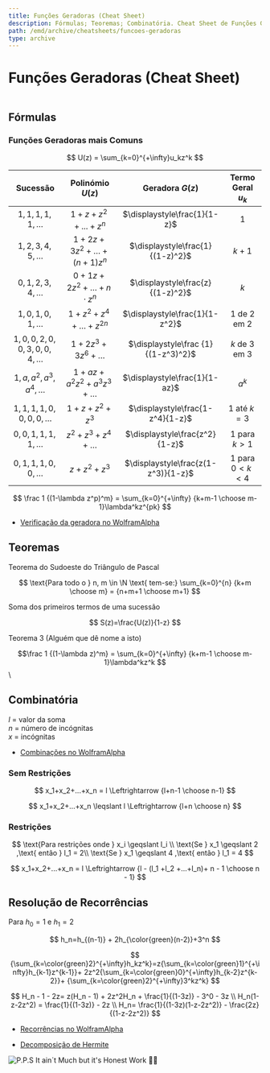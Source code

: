 ```yaml
---
title: Funções Geradoras (Cheat Sheet)
description: Fórmulas; Teoremas; Combinatória. Cheat Sheet de Funções Geradoras
path: /emd/archive/cheatsheets/funcoes-geradoras
type: archive
---
```


# Funções Geradoras (Cheat Sheet)

```toc

```

## Fórmulas

### Funções Geradoras mais Comuns

$$
U(z) = \sum_{k=0}^{+\infty}u_kz^k
$$

|                Sucessão                |             Polinómio $U(z)$              |           Geradora $G(z)$           | Termo Geral $u_k$ |
| :------------------------------------: | :---------------------------------------: | :---------------------------------: | :---------------: |
|           $1,1,1,1,1,\dots$            |             $1+z+z^2+...+z^n$             |    $\displaystyle\frac{1}{1-z}$     |        $1$        |
|           $1,2,3,4,5,\dots$            |  $1+2z+3z^2+\dots+\allowbreak{(n+1)z^n}$  |  $\displaystyle\frac{1}{(1-z)^2}$   |      $k + 1$      |
|           $0,1,2,3,4,\dots$            | $0+1z+2z^2+\dots+\allowbreak{n\cdot z^n}$ |  $\displaystyle\frac{z}{(1-z)^2}$   |        $k$        |
|           $1,0,1,0,1,\dots$            |         $1+z^2+z^4+\dots+z^{2n}$          |   $\displaystyle\frac{1}{1-z^2}$    |   $1$ de 2 em 2   |
| $1,0,0,2,0,0,\allowbreak3,0,0,4,\dots$ |            $1+2z^3+3z^6+\dots$            | $\displaystyle\frac {1}{(1-z^3)^2}$ |   $k$ de 3 em 3   |
|        $1,a,a^2,a^3,a^4,\dots$         |        $1+az+a^2z^2+a^3z^3+\dots$         |    $\displaystyle\frac{1}{1-az}$    |       $a^k$       |
|        $1,1,1,1,0,0,0,0,\dots$         |               $1+z+z^2+z^3$               |  $\displaystyle\frac{1-z^4}{1-z}$   |   $1$ até $k=3$   |
|          $0,0,1,1,1,1,\dots$           |            $z^2+z^3+z^4+\dots$            |   $\displaystyle\frac{z^2}{1-z}$    | $1$ para $k > 1$  |
|          $0,1,1,1,0,0,\dots$           |                $z+z^2+z^3$                | $\displaystyle\frac{z(1-z^3)}{1-z}$ | $1$ para $0< k<4$ |

$$
\frac 1 {(1-\lambda z^p)^m} = \sum_{k=0}^{+\infty} {k+m-1 \choose m-1}\lambda^kz^{pk}
$$

- [Verificação da geradora no WolframAlpha](https://www.wolframalpha.com/input/?i=GeneratingFunction%283%CB%86n+%2B+n+%2B+1%2C+n%2C+k%29)

## Teoremas

Teorema do Sudoeste do Triângulo de Pascal

$$
\text{Para todo o } n, m \in \N \text{ tem-se:}
\sum_{k=0}^{n} {k+m \choose m} = {n+m+1 \choose m+1}
$$

Soma dos primeiros termos de uma sucessão

$$
S(z)=\frac{U(z)}{1-z}
$$

Teorema 3 (Alguém que dê nome a isto)

$$\frac 1 {(1-\lambda z)^m} = \sum_{k=0}^{+\infty} {k+m-1 \choose m-1}\lambda^kz^k $$\\

## Combinatória

$l$ = valor da soma  
$n$ = número de incógnitas  
$x$ = incógnitas

- [Combinações no WolframAlpha](https://www.wolframalpha.com/input/?i=combination%286%2C9%29)

### Sem Restrições

$$
x_1+x_2+...+x_n = l \Leftrightarrow {l+n-1 \choose n-1}
$$

$$
x_1+x_2+...+x_n \leqslant l \Leftrightarrow {l+n \choose n}
$$

### Restrições

$$
\text{Para restrições onde } x_i \geqslant l_i \\ \text{Se } x_1 \geqslant 2 ,\text{ então } l_1 = 2\\
\text{Se } x_1 \geqslant 4 ,\text{ então } l_1 = 4
$$

$$
x_1+x_2+...+x_n = l \Leftrightarrow {l - (l_1 +l_2 +...+l_n)+ n - 1 \choose n - 1}
$$

## Resolução de Recorrências

Para $h_0 = 1$ e $h_1 = 2$

$$
h_n=h_{(n-1)} + 2h_{\color{green}(n-2)}+3^n
$$

$$
{\sum_{k=\color{green}2}^{+\infty}h_kz^k}=z{\sum_{k=\color{green}1}^{+\infty}h_{k-1}z^{k-1}}+ 2z^2{\sum_{k=\color{green}0}^{+\infty}h_{k-2}z^{k-2}}+ {\sum_{k=\color{green}2}^{+\infty}3^kz^k}
$$

$$
H_n - 1 - 2z= z(H_n - 1) + 2z^2H_n + \frac{1}{(1-3z)} - 3^0 - 3z  \\
H_n(1-z-2z^2) = \frac{1}{(1-3z)} - 2z \\
H_n= \frac{1}{(1-3z)(1-z-2z^2)} - \frac{2z}{(1-z-2z^2)}
$$

- [Recorrências no WolframAlpha](https://www.wolframalpha.com/input/?i=a%280%29+%3D+3%2C+a%28n%29+%3D+2*a%28n-1%29)

- [Decomposição de Hermite](https://www.emathhelp.net/calculators/algebra-2/partial-fraction-decomposition-calculator/)

![P.P.S It ain´t Much but it's Honest Work 👨‍🌾](https://i.imgur.com/jLQT7e1.jpg)
